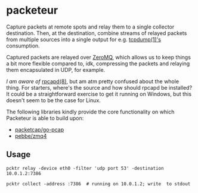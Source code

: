 # packeteur

Capture packets at remote spots and relay them to a single collector destination.
Then, at the destination, combine streams of relayed packets from multiple sources
into a single output for e.g. [tcpdump(1)'s](https://www.tcpdump.org/) consumption.

Captured packets are relayed over [ZeroMQ](https://zeromq.org/), which allows us
to keep things a bit more flexible compared to, idk, compressing the packets and
relaying them encapsulated in UDP, for example.

*I am aware of* [rpcapd(8)](https://www.tcpdump.org/manpages/rpcapd.8.html), but am
atm pretty confused about the whole thing. For starters, where's the source and how
should rpcapd be installed? It could be a straightforward exercise to get it
running on Windows, but this doesn't seem to be the case for Linux.

The following libraries kindly provide the core functionality on which Packeteur
is able to build upon:

* [packetcap/go-pcap](https://github.com/packetcap/go-pcap)
* [pebbe/zmq4](https://github.com/pebbe/zmq4)

## Usage

```console
pcktr relay -device eth0 -filter 'udp port 53' -destination 10.0.1.2:7386
```

```console
pcktr collect -address :7386  # running on 10.0.1.2; write  to stdout
```
